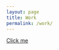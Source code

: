 ```yaml
---
layout: page
title: Work
permalink: /work/
---
```



<a href="/blogData\Transportation_Sustainable_World.pdf">Click me</a>